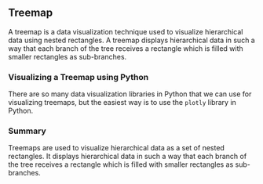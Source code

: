 ## Treemap

A treemap is a data visualization technique used to visualize hierarchical data using nested rectangles. A treemap displays hierarchical data in such a way that each branch of the tree receives a rectangle which is filled with smaller rectangles as sub-branches.

### Visualizing a Treemap using Python

There are so many data visualization libraries in Python that we can use for visualizing treemaps, but the easiest way is to use the `plotly` library in Python.

### Summary

Treemaps are used to visualize hierarchical data as a set of nested rectangles. It displays hierarchical data in such a way that each branch of the tree receives a rectangle which is filled with smaller rectangles as sub-branches.